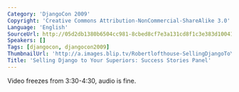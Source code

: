 ```yaml
---
Category: 'DjangoCon 2009'
Copyright: 'Creative Commons Attribution-NonCommercial-ShareAlike 3.0'
Language: 'English'
SourceUrl: http://05d2db1380b6504cc981-8cbed8cf7e3a131cd8f1c3e383d10041.r93.cf2.rackcdn.com/djangocon-2009/15_selling-django-to-your-superiors-success-stories-panel.ogv
Speakers: []
Tags: [djangocon, djangocon2009]
ThumbnailUrl: 'http://a.images.blip.tv/Robertlofthouse-SellingDjangoToYourSuperiorsSuccessStoriesPanel152.png'
Title: 'Selling Django to Your Superiors: Success Stories Panel'
---
```

  
Video freezes from 3:30-4:30, audio is fine.
